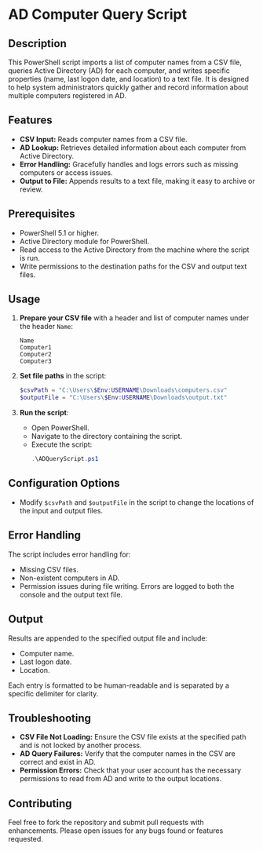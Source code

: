 # AD Computer Query Script

## Description
This PowerShell script imports a list of computer names from a CSV file, queries Active Directory (AD) for each computer, and writes specific properties (name, last logon date, and location) to a text file. It is designed to help system administrators quickly gather and record information about multiple computers registered in AD.

## Features
- **CSV Input:** Reads computer names from a CSV file.
- **AD Lookup:** Retrieves detailed information about each computer from Active Directory.
- **Error Handling:** Gracefully handles and logs errors such as missing computers or access issues.
- **Output to File:** Appends results to a text file, making it easy to archive or review.

## Prerequisites
- PowerShell 5.1 or higher.
- Active Directory module for PowerShell.
- Read access to the Active Directory from the machine where the script is run.
- Write permissions to the destination paths for the CSV and output text files.

## Usage
1. **Prepare your CSV file** with a header and list of computer names under the header `Name`:
    ```
    Name
    Computer1
    Computer2
    Computer3
    ```

2. **Set file paths** in the script:
    ```powershell
    $csvPath = "C:\Users\$Env:USERNAME\Downloads\computers.csv"
    $outputFile = "C:\Users\$Env:USERNAME\Downloads\output.txt"
    ```

3. **Run the script**:
    - Open PowerShell.
    - Navigate to the directory containing the script.
    - Execute the script:
      ```powershell
      .\ADQueryScript.ps1
      ```

## Configuration Options
- Modify `$csvPath` and `$outputFile` in the script to change the locations of the input and output files.

## Error Handling
The script includes error handling for:
- Missing CSV files.
- Non-existent computers in AD.
- Permission issues during file writing.
Errors are logged to both the console and the output text file.

## Output
Results are appended to the specified output file and include:
- Computer name.
- Last logon date.
- Location.

Each entry is formatted to be human-readable and is separated by a specific delimiter for clarity.

## Troubleshooting
- **CSV File Not Loading:** Ensure the CSV file exists at the specified path and is not locked by another process.
- **AD Query Failures:** Verify that the computer names in the CSV are correct and exist in AD.
- **Permission Errors:** Check that your user account has the necessary permissions to read from AD and write to the output locations.

## Contributing
Feel free to fork the repository and submit pull requests with enhancements. Please open issues for any bugs found or features requested.
